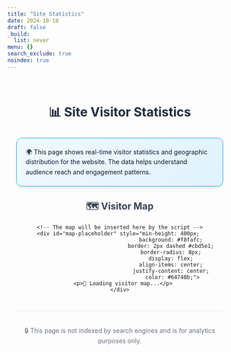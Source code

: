 ```yaml
---
title: "Site Statistics"
date: 2024-10-18
draft: false
_build:
  list: never
menu: {}
search_exclude: true
noindex: true
---
```


<div style="max-width: 800px; margin: 0 auto; padding: 20px;">
  <h1 style="text-align: center; color: #1f2937; margin-bottom: 30px;">📊 Site Visitor Statistics</h1>
  
  <div style="background: linear-gradient(135deg, #f0f9ff 0%, #e0f2fe 100%); 
              border: 1px solid #0ea5e9; 
              border-radius: 12px; 
              padding: 20px; 
              margin: 20px 0; 
              box-shadow: 0 4px 6px -1px rgba(0, 0, 0, 0.1);">
    <p style="margin: 0; color: #0f172a; line-height: 1.6;">
      🌍 This page shows real-time visitor statistics and geographic distribution for the website. 
      The data helps understand audience reach and engagement patterns.
    </p>
  </div>
  
  <!-- MapMyVisitors Widget Container -->
  <div id="visitor-map-container" style="margin: 30px 0; text-align: center;">
    <h2 style="color: #374151; margin-bottom: 20px;">🗺️ Visitor Map</h2>
    
    <!-- The map will be inserted here by the script -->
    <div id="map-placeholder" style="min-height: 400px; 
                                     background: #f8fafc; 
                                     border: 2px dashed #cbd5e1; 
                                     border-radius: 8px; 
                                     display: flex; 
                                     align-items: center; 
                                     justify-content: center; 
                                     color: #64748b;">
      <p>📍 Loading visitor map...</p>
    </div>
  </div>
  
  <div style="text-align: center; margin-top: 40px; padding-top: 20px; border-top: 1px solid #e5e7eb;">
    <p style="color: #6b7280; font-size: 14px;">
      🔒 This page is not indexed by search engines and is for analytics purposes only.
    </p>
  </div>
</div>

<!-- MapMyVisitors Script -->
<script id="mapmyvisitors" type="text/javascript"
        src="//mapmyvisitors.com/map.js?d=GIGVYtMFETiplLXRv1J3KrX-flUxOvIow62-A39cMqQ&cl=ffffff&w=a"></script>

<script>
// Wait for the map to load and then move it to our container
document.addEventListener('DOMContentLoaded', function() {
  setTimeout(function() {
    // Find the MapMyVisitors element and move it to our container
    const mapElements = document.querySelectorAll('[id*="mapmyvisitors"], [class*="mapmyvisitors"]');
    const container = document.getElementById('map-placeholder');
    
    if (mapElements.length > 0 && container) {
      // Clear the placeholder
      container.innerHTML = '';
      container.style.background = 'transparent';
      container.style.border = 'none';
      
      // Move the map to our container
      mapElements.forEach(element => {
        container.appendChild(element);
      });
    }
  }, 2000); // Wait 2 seconds for the map to load
});
</script>
